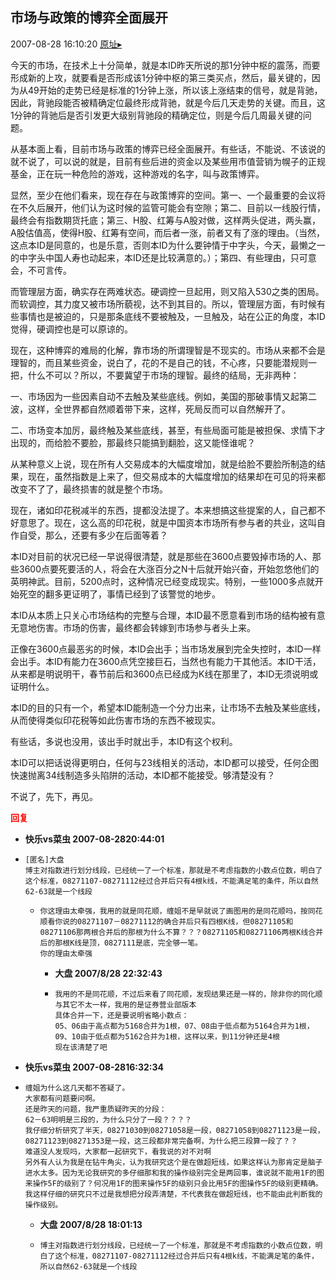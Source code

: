 ## 市场与政策的博弈全面展开
2007-08-28 16:10:20
[原址▸](http://www.fxgan.com/chan_time/2007_07_12/658.htm)



 今天的市场，在技术上十分简单，就是本ID昨天所说的那1分钟中枢的震荡，而要形成新的上攻，就要看是否形成该1分钟中枢的第三类买点，然后，最关键的，因为从49开始的走势已经是标准的1分钟上涨，所以该上涨结束的信号，就是背驰，因此，背驰段能否被精确定位最终形成背驰，就是今后几天走势的关键。而且，这1分钟的背驰后是否引发更大级别背驰段的精确定位，则是今后几周最关键的问题。


 


 从基本面上看，目前市场与政策的博弈已经全面展开。有些话，不能说、不该说的就不说了，可以说的就是，目前有些后进的资金以及某些用市值营销为幌子的正规基金，正在玩一种危险的游戏，这种游戏的名字，叫与政策博弈。


 


 显然，至少在他们看来，现在存在与政策博弈的空间。第一、一个最重要的会议将在不久后展开，他们认为这时候的监管可能会有空隙；第二、目前以一线股行情，最终会有指数期货托底；第三、H股、红筹与A股对做，这样两头促进，两头赢，A股估值高，使得H股、红筹有空间，而后者一涨，前者又有了涨的理由。（当然，这点本ID是同意的，也是乐意，否则本ID为什么要钟情于中字头，今天，最懒之一的中字头中国人寿也动起来，本ID还是比较满意的。）；第四、有些理由，只可意会，不可言传。


 


 而管理层方面，确实存在两难状态。硬调控一旦起用，则又陷入530之类的困局。而软调控，其力度又被市场所藐视，达不到其目的。所以，管理层方面，有时候有些事情也是被迫的，只是那条底线不要被触及，一旦触及，站在公正的角度，本ID觉得，硬调控也是可以原谅的。


 


 现在，这种博弈的难局的化解，靠市场的所谓理智是不现实的。市场从来都不会是理智的，而且某些资金，说白了，花的不是自己的钱，不心疼，只要能潜规则一把，什么不可以？所以，不要冀望于市场的理智。最终的结局，无非两种：


 


 一、市场因为一些因素自动不去触及某些底线。例如，美国的那破事情又起第二波，这样，全世界都自然顺着带下来，这样，死局反而可以自然解开了。


 


 二、市场变本加厉，最终触及某些底线，甚至，有些局面可能是被担保、求情下才出现的，而给脸不要脸，那最终只能搞到翻脸，这又能怪谁呢？


 


 从某种意义上说，现在所有人交易成本的大幅度增加，就是给脸不要脸所制造的结果，现在，虽然指数是上来了，但交易成本的大幅度增加的结果却在可见的将来都改变不了了，最终损害的就是整个市场。


 


 现在，诸如印花税减半的东西，提都没法提了。本来想搞这些提案的人，自己都不好意思了。现在，这么高的印花税，就是中国资本市场所有参与者的共业，这叫自作自受，那么，还要有多少在后面等着？


 


 本ID对目前的状况已经一早说得很清楚，就是那些在3600点要毁掉市场的人、那些3600点要死要活的人，将会在大涨百分之N十后就开始兴奋，开始忽悠他们的英明神武。目前，5200点时，这种情况已经变成现实。特别，一些1000多点就开始死空的翻多更证明了，事情已经到了该警觉的地步。


 


 本ID从本质上只关心市场结构的完整与合理，本ID最不愿意看到市场的结构被有意无意地伤害。市场的伤害，最终都会转嫁到市场参与者头上来。


 


 正像在3600点最恶劣的时候，本ID会出手；当市场发展到完全失控时，本ID一样会出手。本ID有能力在3600点凭空接巨石，当然也有能力干其他活。本ID干活，从来都是明说明干，春节前后和3600点已经成为K线在那里了，本ID无须说明或证明什么。


 


 本ID的目的只有一个，希望本ID能制造一个分力出来，让市场不去触及某些底线，从而使得类似印花税等如此伤害市场的东西不被现实。


 


 有些话，多说也没用，该出手时就出手，本ID有这个权利。


 


 本ID可以把话说得更明白，任何与23线相关的活动，本ID都可以接受，任何企图快速抛离34线制造多头陷阱的活动，本ID都不能接受。够清楚没有？


 


 不说了，先下，再见。


 


 





<font color='red'>**回复**</font>


- **快乐vs菜虫 2007-08-2820:44:01**
- ```
  [匿名]大盘
  博主对指数进行划分线段，已经统一了一个标准，那就是不考虑指数的小数点位数，明白了这个标准，08271107-08271112经过合并后只有4根k线，不能满足笔的条件，所以自然62-63就是一个线段
  ```
   - ```
     你这理由太牵强，我用的就是同花顺，缠姐不是早就说了画图用的是同花顺吗，按同花顺看你说的08271107－08271112的确合并后只有四根K线，但08271105和08271106那两根合并后的那根为什么不算？？？08271105和08271106两根K线合并后的那根K线是顶，0827111是底，完全够一笔。
     你的理由太牵强
     ```
      - **大盘 2007/8/28 22:32:43**
      - ```
        我用的不是同花顺，不过后来看了同花顺，发现结果还是一样的，除非你的同化顺与其它不太一样，我用的是证券营业部版本
        具体合并一下，还是要说明省略小数点：
        05、06由于高点都为5168合并为1根，07、08由于低点都为5164合并为1根，09、10由于低点都为5162合并为1根，这样以来，到11分钟还是4根
        现在该清楚了吧
        ```
- **快乐vs菜虫 2007-08-2816:32:34**
- ```
  缠姐为什么这几天都不答疑了。
  大家都有问题要问啊。
  还是昨天的问题，我严重质疑昨天的分段：
  62－63明明是三段的，为什么只分了一段？？？？
  我仔细分析研究了半天，08271030到08271058是一段，08271058到08271123是一段，08271123到08271353是一段，这三段都非常完备啊，为什么把三段算一段了？？
  难道没人发现吗，大家都一起研究下，看我说的对不对啊
  另外有人认为我是在钻牛角尖，认为我研究这个是在做超短线，如果这样认为那肯定是脑子进水太多。因为无论我研究的多仔细那和我的操作级别完全是两回事，谁说就不能用1F的图来操作5F的级别了？何况用1F的图来操作5F的级别只会比用5F的图操作5F的级别更精确。
  我这样仔细的研究只不过是我想把分段弄清楚，不代表我在做超短线，也不能由此判断我的操作级别。
  ```
   - **大盘 2007/8/28 18:01:13**
   - ```
     博主对指数进行划分线段，已经统一了一个标准，那就是不考虑指数的小数点位数，明白了这个标准，08271107-08271112经过合并后只有4根k线，不能满足笔的条件，所以自然62-63就是一个线段
     ```
